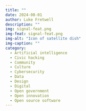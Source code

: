 ```yaml
---
title: ""
date: 2024-08-01
author: Luke Fretwell
description: ""
img: signal-feat.png
img-feat: signal-feat.png
img-alt: "Icon of satellite dish"
img-caption: ""
category:
  - Artificial intelligence
  - Civic hacking
  - Community
  - Culture
  - Cybersecurity
  - Data
  - Design
  - Digital
  - Open government
  - Open innovation
  - Open source software
---
```


